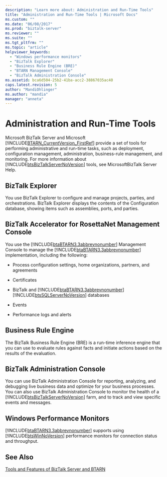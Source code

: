 ```yaml
---
description: "Learn more about: Administration and Run-Time Tools"
title: "Administration and Run-Time Tools | Microsoft Docs"
ms.custom: ""
ms.date: "06/08/2017"
ms.prod: "biztalk-server"
ms.reviewer: ""
ms.suite: ""
ms.tgt_pltfrm: ""
ms.topic: "article"
helpviewer_keywords: 
  - "Windows performance monitors"
  - "BizTalk Explorer"
  - "Business Rule Engine (BRE)"
  - "BTARN Management Console"
  - "BizTalk Administration Console"
ms.assetid: bca6d504-25b2-41ba-acc2-38867035ac40
caps.latest.revision: 5
author: "MandiOhlinger"
ms.author: "mandia"
manager: "anneta"
---
```

# Administration and Run-Time Tools
Microsoft BizTalk Server and Microsoft [!INCLUDE[BTARN_CurrentVersion_FirstRef](../../includes/btarn-currentversion-firstref-md.md)] provide a set of tools for performing administrative and run-time tasks, such as deployment, configuration management, administration, business-rule management, and monitoring. For more information about [!INCLUDE[btsBizTalkServerNoVersion](../../includes/btsbiztalkservernoversion-md.md)] tools, see MicrosoftBizTalk Server Help.  
  
## BizTalk Explorer  
 You use BizTalk Explorer to configure and manage projects, parties, and orchestrations. BizTalk Explorer displays the contents of the Configuration database, showing items such as assemblies, ports, and parties.  
  
## BizTalk Accelerator for RosettaNet Management Console  
 You use the [!INCLUDE[btaBTARN3.3abbrevnonumber](../../includes/btabtarn3-3abbrevnonumber-md.md)] Management Console to manage the [!INCLUDE[btaBTARN3.3abbrevnonumber](../../includes/btabtarn3-3abbrevnonumber-md.md)] implementation, including the following:  
  
- Process configuration settings, home organizations, partners, and agreements  
  
- Certificates  
  
- BizTalk and [!INCLUDE[btaBTARN3.3abbrevnonumber](../../includes/btabtarn3-3abbrevnonumber-md.md)][!INCLUDE[btsSQLServerNoVersion](../../includes/btssqlservernoversion-md.md)] databases  
  
- Events  
  
- Performance logs and alerts  
  
## Business Rule Engine  
 The BizTalk Business Rule Engine (BRE) is a run-time inference engine that you can use to evaluate rules against facts and initiate actions based on the results of the evaluation.  
  
## BizTalk Administration Console  
 You can use BizTalk Administration Console for reporting, analyzing, and debugging live business data and optimize for your business processes. You can also use BizTalk Administration Console to monitor the health of a [!INCLUDE[btsBizTalkServerNoVersion](../../includes/btsbiztalkservernoversion-md.md)] farm, and to track and view specific events and messages.  
  
## Windows Performance Monitors  
 [!INCLUDE[btaBTARN3.3abbrevnonumber](../../includes/btabtarn3-3abbrevnonumber-md.md)] supports using [!INCLUDE[btsWinNoVersion](../../includes/btswinnoversion-md.md)] performance monitors for connection status and throughput.  
  
## See Also  
 [Tools and Features of BizTalk Server and BTARN](../../adapters-and-accelerators/accelerator-rosettanet/tools-and-features-of-biztalk-server-and-btarn.md)
